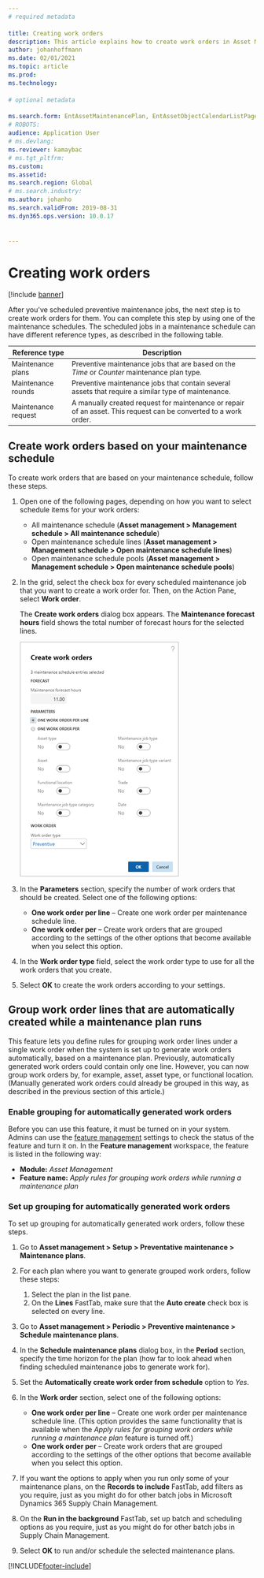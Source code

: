 ```yaml
---
# required metadata

title: Creating work orders
description: This article explains how to create work orders in Asset Management.
author: johanhoffmann
ms.date: 02/01/2021
ms.topic: article
ms.prod: 
ms.technology: 

# optional metadata

ms.search.form: EntAssetMaintenancePlan, EntAssetObjectCalendarListPage, EntAssetObjectCalendarListPagePoolsOpen
# ROBOTS: 
audience: Application User
# ms.devlang: 
ms.reviewer: kamaybac
# ms.tgt_pltfrm: 
ms.custom: 
ms.assetid: 
ms.search.region: Global
# ms.search.industry: 
ms.author: johanho
ms.search.validFrom: 2019-08-31
ms.dyn365.ops.version: 10.0.17


---
```


# Creating work orders

[!include [banner](../../includes/banner.md)]

After you've scheduled preventive maintenance jobs, the next step is to create work orders for them. You can complete this step by using one of the maintenance schedules. The scheduled jobs in a maintenance schedule can have different reference types, as described in the following table.

| Reference type | Description |
|---|---|
| Maintenance plans | Preventive maintenance jobs that are based on the *Time* or *Counter* maintenance plan type. |
| Maintenance rounds | Preventive maintenance jobs that contain several assets that require a similar type of maintenance. |
| Maintenance request | A manually created request for maintenance or repair of an asset. This request can be converted to a work order. |

## Create work orders based on your maintenance schedule

To create work orders that are based on your maintenance schedule, follow these steps.

1. Open one of the following pages, depending on how you want to select schedule items for your work orders:

    - All maintenance schedule (**Asset management \> Management schedule \> All maintenance schedule**)
    - Open maintenance schedule lines (**Asset management \> Management schedule \> Open maintenance schedule lines**)
    - Open maintenance schedule pools (**Asset management \> Management schedule \> Open maintenance schedule pools**)

1. In the grid, select the check box for every scheduled maintenance job that you want to create a work order for. Then, on the Action Pane, select **Work order**.

    The **Create work orders** dialog box appears. The **Maintenance forecast hours** field shows the total number of forecast hours for the selected lines.

    ![Create work orders dialog box.](media/18-preventive-maintenance.png)

1. In the **Parameters** section, specify the number of work orders that should be created. Select one of the following options:

    - **One work order per line** – Create one work order per maintenance schedule line.
    - **One work order per** – Create work orders that are grouped according to the settings of the other options that become available when you select this option.

1. In the **Work order type** field, select the work order type to use for all the work orders that you create.
1. Select **OK** to create the work orders according to your settings.

## Group work order lines that are automatically created while a maintenance plan runs

This feature lets you define rules for grouping work order lines under a single work order when the system is set up to generate work orders automatically, based on a maintenance plan. Previously, automatically generated work orders could contain only one line. However, you can now group work orders by, for example, asset, asset type, or functional location. (Manually generated work orders could already be grouped in this way, as described in the previous section of this article.)

### Enable grouping for automatically generated work orders

Before you can use this feature, it must be turned on in your system. Admins can use the [feature management](../../../fin-ops-core/fin-ops/get-started/feature-management/feature-management-overview.md) settings to check the status of the feature and turn it on. In the **Feature management** workspace, the feature is listed in the following way:

- **Module:** *Asset Management*
- **Feature name:** *Apply rules for grouping work orders while running a maintenance plan*

### Set up grouping for automatically generated work orders

To set up grouping for automatically generated work orders, follow these steps.

1. Go to **Asset management \> Setup \> Preventative maintenance \> Maintenance plans**.
1. For each plan where you want to generate grouped work orders, follow these steps:

    1. Select the plan in the list pane.
    1. On the **Lines** FastTab, make sure that the **Auto create** check box is selected on every line.

1. Go to **Asset management \> Periodic \> Preventive maintenance \> Schedule maintenance plans**.
1. In the **Schedule maintenance plans** dialog box, in the **Period** section, specify the time horizon for the plan (how far to look ahead when finding scheduled maintenance jobs to generate work for).
1. Set the **Automatically create work order from schedule** option to *Yes*.
1. In the **Work order** section, select one of the following options:

    - **One work order per line** – Create one work order per maintenance schedule line. (This option provides the same functionality that is available when the *Apply rules for grouping work orders while running a maintenance plan* feature is turned off.)
    - **One work order per** – Create work orders that are grouped according to the settings of the other options that become available when you select this option.

1. If you want the options to apply when you run only some of your maintenance plans, on the **Records to include** FastTab, add filters as you require, just as you might do for other batch jobs in Microsoft Dynamics 365 Supply Chain Management.
1. On the **Run in the background** FastTab, set up batch and scheduling options as you require, just as you might do for other batch jobs in Supply Chain Management.
1. Select **OK** to run and/or schedule the selected maintenance plans.


[!INCLUDE[footer-include](../../../includes/footer-banner.md)]